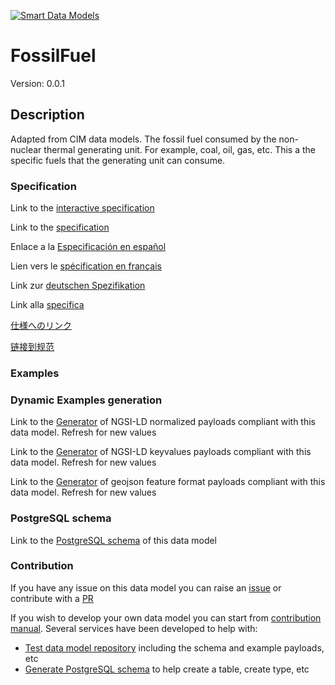 [![Smart Data Models](https://smartdatamodels.org/wp-content/uploads/2022/01/SmartDataModels_logo.png "Logo")](https://smartdatamodels.org)
# FossilFuel
Version: 0.0.1

## Description 

Adapted from CIM data models. The fossil fuel consumed by the non-nuclear thermal generating unit.   For example, coal, oil, gas, etc.   This a the specific fuels that the generating unit can consume.
### Specification

Link to the [interactive specification](https://swagger.lab.fiware.org/?url=https://smart-data-models.github.io/dataModel.EnergyCIM/FossilFuel/swagger.yaml)

Link to the [specification](https://github.com/smart-data-models/dataModel.EnergyCIM/blob/master/FossilFuel/doc/spec.md)

Enlace a la [Especificación en español](https://github.com/smart-data-models/dataModel.EnergyCIM/blob/master/FossilFuel/doc/spec_ES.md)

Lien vers le [spécification en français](https://github.com/smart-data-models/dataModel.EnergyCIM/blob/master/FossilFuel/doc/spec_FR.md)

Link zur [deutschen Spezifikation](https://github.com/smart-data-models/dataModel.EnergyCIM/blob/master/FossilFuel/doc/spec_DE.md)

Link alla [specifica](https://github.com/smart-data-models/dataModel.EnergyCIM/blob/master/FossilFuel/doc/spec_IT.md)

[仕様へのリンク](https://github.com/smart-data-models/dataModel.EnergyCIM/blob/master/FossilFuel/doc/spec_JA.md)

[链接到规范](https://github.com/smart-data-models/dataModel.EnergyCIM/blob/master/FossilFuel/doc/spec_ZH.md)
### Examples
### Dynamic Examples generation

Link to the [Generator](https://smartdatamodels.org/extra/ngsi-ld_generator.php?schemaUrl=https://raw.githubusercontent.com/smart-data-models/dataModel.EnergyCIM/master/FossilFuel/schema.json&email=info@smartdatamodels.org) of NGSI-LD normalized payloads compliant with this data model. Refresh for new values

Link to the [Generator](https://smartdatamodels.org/extra/ngsi-ld_generator_keyvalues.php?schemaUrl=https://raw.githubusercontent.com/smart-data-models/dataModel.EnergyCIM/master/FossilFuel/schema.json&email=info@smartdatamodels.org) of NGSI-LD keyvalues payloads compliant with this data model. Refresh for new values

Link to the [Generator](https://smartdatamodels.org/extra/geojson_features_generator.php?schemaUrl=https://raw.githubusercontent.com/smart-data-models/dataModel.EnergyCIM/master/FossilFuel/schema.json&email=info@smartdatamodels.org) of geojson feature format payloads compliant with this data model. Refresh for new values
### PostgreSQL schema

Link to the [PostgreSQL schema](https://github.com/smart-data-models/dataModel.EnergyCIM/blob/master/FossilFuel/schema.sql) of this data model
### Contribution

 If you have any issue on this data model you can raise an [issue](https://github.com/smart-data-models/dataModel.EnergyCIM/issues)  or contribute with a [PR](https://github.com/smart-data-models/dataModel.EnergyCIM/pulls)

 If you wish to develop your own data model you can start from [contribution manual](https://bit.ly/contribution_manual). Several services have been developed to help with: 
 - [Test data model repository](https://smartdatamodels.org/index.php/data-models-contribution-api/) including the schema and example payloads, etc
 - [Generate PostgreSQL schema](https://smartdatamodels.org/index.php/sql-service/) to help create a table, create type, etc